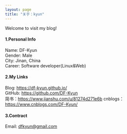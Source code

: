 ```yaml
---
layout: page
title: "关于：kyun"
---
```

Welcome to visit my blog!

#### 1.Personal Info
Name: DF-Kyun  
Gender: Male  
City: Jinan, China  
Career: Software developer(Linux&Web)  

#### 2.My Links
Blog: <https://df-kyun.github.io/>  
GitHub: <https://github.com/DF-Kyun>  
简书：<https://www.jianshu.com/u/81274d271e6b>
cnblogs：<https://www.cnblogs.com/DF-Kyun/>   


#### 3.Contract
Email: dfkyun@gmail.com  

